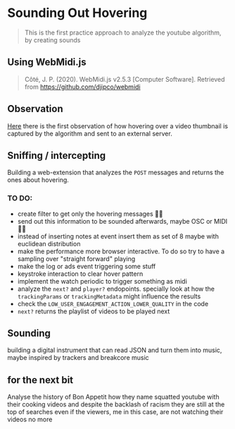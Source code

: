 # Sounding Out Hovering

> This is the first practice approach to analyze the youtube algorithm, by creating sounds

## Using WebMidi.js
>Côté, J. P. (2020). WebMidi.js v2.5.3 [Computer Software]. Retrieved from https://github.com/djipco/webmidi


## Observation

[Here](observations/20210225-debugging.mov) there is the first observation of how hovering over a video thumbnail is captured by the algorithm and sent to an external server.

## Sniffing / intercepting

Building a web-extension that analyzes the `POST` messages and returns the ones about hovering.

### TO DO:

* create filter to get only the hovering messages 👍🏻
* send out this information to be sounded afterwards, maybe OSC or MIDI 👍🏻
* instead of inserting notes at event insert them as set of 8 maybe with euclidean distribution
* make the performance more browser interactive. To do so try to have a sampling over "straight forward" playing
* make the log or ads event triggering some stuff
* keystroke interaction to clear hover pattern
* implement the watch periodic to trigger something as midi
* analyze the `next?` and `player?` endopoints. specially look at how the `trackingParams` or `trackingMetadata` might influence the results
* check the `LOW_USER_ENGAGEMENT_ACTION_LOWER_QUALITY` in the code
* `next?` returns the playlist of videos to be played next 

## Sounding

building a digital instrument that can read JSON and turn them into music, maybe inspired by trackers and breakcore music



## for the next bit

Analyse the history of Bon Appetit how they name squatted youtube with their cooking videos and despite the backlash of racism they are still at the top of searches even if the viewers, me in this case, are not watching their videos no more